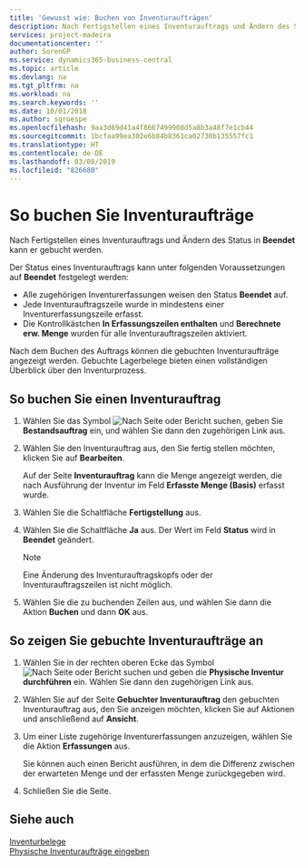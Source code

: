 ```yaml
---
title: 'Gewusst wie: Buchen von Inventuraufträgen'
description: Nach Fertigstellen eines Inventurauftrags und Ändern des Status in Beendet kann er gebucht werden.
services: project-madeira
documentationcenter: ''
author: SorenGP
ms.service: dynamics365-business-central
ms.topic: article
ms.devlang: na
ms.tgt_pltfrm: na
ms.workload: na
ms.search.keywords: ''
ms.date: 10/01/2018
ms.author: sgroespe
ms.openlocfilehash: 9aa3d69d41a4f8667499908d5a8b3a48f7e1cb44
ms.sourcegitcommit: 1bcfaa99ea302e6b84b8361ca02730b135557fc1
ms.translationtype: HT
ms.contentlocale: de-DE
ms.lasthandoff: 03/08/2019
ms.locfileid: "826680"
---
```

# <a name="post-physical-inventory-orders"></a>So buchen Sie Inventuraufträge
Nach Fertigstellen eines Inventurauftrags und Ändern des Status in **Beendet** kann er gebucht werden.  

Der Status eines Inventurauftrags kann unter folgenden Voraussetzungen auf **Beendet** festgelegt werden:  

- Alle zugehörigen Inventurerfassungen weisen den Status **Beendet** auf.  
- Jede Inventurauftragszeile wurde in mindestens einer Inventurerfassungszeile erfasst.  
- Die Kontrollkästchen **In Erfassungszeilen enthalten** und **Berechnete erw. Menge** wurden für alle Inventurauftragszeilen aktiviert.  

Nach dem Buchen des Auftrags können die gebuchten Inventuraufträge angezeigt werden. Gebuchte Lagerbelege bieten einen vollständigen Überblick über den Inventurprozess.  

## <a name="to-post-a-physical-inventory-order"></a>So buchen Sie einen Inventurauftrag  

1.  Wählen Sie das Symbol ![Nach Seite oder Bericht suchen](../../media/ui-search/search_small.png "Symbol „Nach Seite oder Bericht suchen”"), geben Sie **Bestandsauftrag** ein, und wählen Sie dann den zugehörigen Link aus.  
2.  Wählen Sie den Inventurauftrag aus, den Sie fertig stellen möchten, klicken Sie auf **Bearbeiten**.  

    Auf der Seite **Inventurauftrag** kann die Menge angezeigt werden, die nach Ausführung der Inventur im Feld **Erfasste Menge (Basis)** erfasst wurde.  

3.  Wählen Sie die Schaltfläche **Fertigstellung** aus.  
4.  Wählen Sie die Schaltfläche **Ja** aus. Der Wert im Feld **Status** wird in **Beendet** geändert.  

    > [!NOTE]  
    >  Eine Änderung des Inventurauftragskopfs oder der Inventurauftragszeilen ist nicht möglich.  

5.  Wählen Sie die zu buchenden Zeilen aus, und wählen Sie dann die Aktion **Buchen** und dann **OK** aus.  

## <a name="to-view-posted-physical-inventory-orders"></a>So zeigen Sie gebuchte Inventuraufträge an  

1.  Wählen Sie in der rechten oberen Ecke das Symbol ![Nach Seite oder Bericht suchen](../../media/ui-search/search_small.png "Nach Seite oder Bericht suchen") und geben die **Physische Inventur durchführen** ein. Wählen Sie dann den zugehörigen Link aus.  
2.  Wählen Sie auf der Seite **Gebuchter Inventurauftrag** den gebuchten Inventurauftrag aus, den Sie anzeigen möchten, klicken Sie auf Aktionen und anschließend auf **Ansicht**.  
3.  Um einer Liste zugehörige Inventurerfassungen anzuzeigen, wählen Sie die Aktion **Erfassungen** aus.  

    Sie können auch einen Bericht ausführen, in dem die Differenz zwischen der erwarteten Menge und der erfassten Menge zurückgegeben wird.  

4.  Schließen Sie die Seite.  

## <a name="see-also"></a>Siehe auch  
 [Inventurbelege](physical-inventory-documents.md)   
 [Physische Inventuraufträge eingeben](how-to-enter-physical-inventory-orders.md)

